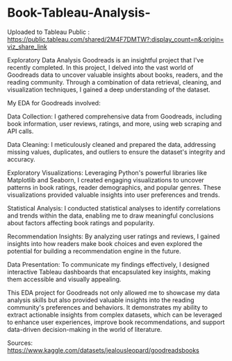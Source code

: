 # Book-Tableau-Analysis-

Uploaded to Tableau Public : https://public.tableau.com/shared/2M4F7DMTW?:display_count=n&:origin=viz_share_link

Exploratory Data Analysis Goodreads is an insightful project that I've recently completed. In this project, I delved into the vast world of Goodreads data to uncover valuable insights about books, readers, and the reading community. Through a combination of data retrieval, cleaning, and visualization techniques, I gained a deep understanding of the dataset.

My EDA for Goodreads involved:

Data Collection: I gathered comprehensive data from Goodreads, including book information, user reviews, ratings, and more, using web scraping and API calls.

Data Cleaning: I meticulously cleaned and prepared the data, addressing missing values, duplicates, and outliers to ensure the dataset's integrity and accuracy.

Exploratory Visualizations: Leveraging Python's powerful libraries like Matplotlib and Seaborn, I created engaging visualizations to uncover patterns in book ratings, reader demographics, and popular genres. These visualizations provided valuable insights into user preferences and trends.

Statistical Analysis: I conducted statistical analyses to identify correlations and trends within the data, enabling me to draw meaningful conclusions about factors affecting book ratings and popularity.

Recommendation Insights: By analyzing user ratings and reviews, I gained insights into how readers make book choices and even explored the potential for building a recommendation engine in the future.

Data Presentation: To communicate my findings effectively, I designed interactive Tableau dashboards that encapsulated key insights, making them accessible and visually appealing.

This EDA project for Goodreads not only allowed me to showcase my data analysis skills but also provided valuable insights into the reading community's preferences and behaviors. It demonstrates my ability to extract actionable insights from complex datasets, which can be leveraged to enhance user experiences, improve book recommendations, and support data-driven decision-making in the world of literature.

Sources: https://www.kaggle.com/datasets/jealousleopard/goodreadsbooks
